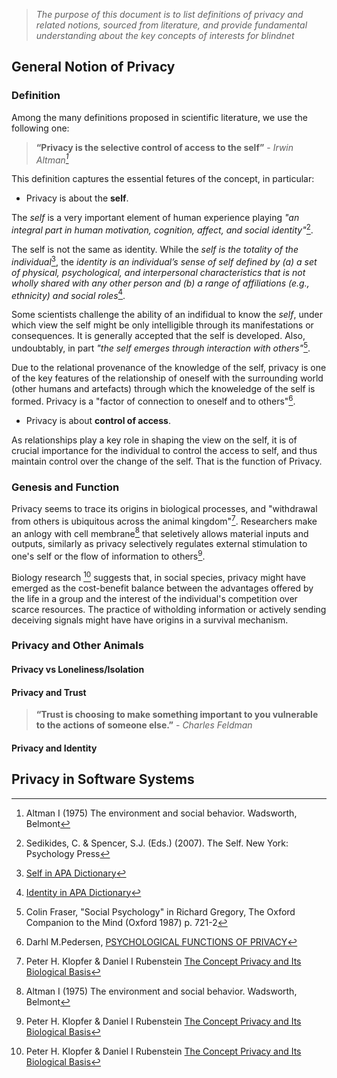 > *The purpose of this document is to list definitions of privacy and related notions, sourced from literature, and provide fundamental understanding about the key concepts of interests for blindnet*


## General Notion of Privacy

### Definition
Among the many definitions proposed in scientific literature, we use the following one:

> **“Privacy is the selective control of access to the self”** - *Irwin Altman[^1]*

This definition captures the essential fetures of the concept, in particular:
- Privacy is about the **self**.

The *self* is a very important element of human experience playing *"an integral part in human motivation, cognition, affect, and social identity"*[^2]. 

The self is not the same as identity. While the *self is the totality of the individual*[^3], the *identity is an individual’s sense of self defined by (a) a set of physical, psychological, and interpersonal characteristics that is not wholly shared with any other person and (b) a range of affiliations (e.g., ethnicity) and social roles*[^4].

Some scientists challenge the ability of an indifidual to know the *self*, under which view the self might be only intelligible through its manifestations or consequences. It is generally accepted that the self is developed. Also, undoubtably, in part *"the self emerges through interaction with others"*[^5].

Due to the relational provenance of the knowledge of the self, privacy is one of the key features of the relationship of oneself with the surrounding world (other humans and artefacts) through which the knoweledge of the self is formed. Privacy is a "factor of connection to oneself and to others"[^6].


- Privacy is about **control of access**.

As relationships play a key role in shaping the view on the self, it is of crucial importance for the individual to control the access to self, and thus maintain control over the change of the self. That is the function of Privacy.


### Genesis and Function

Privacy seems to trace its origins in biological processes, and "withdrawal from others is ubiquitous across the animal kingdom"[^7]. Researchers make an anlogy with cell membrane[^1] that seletively allows material inputs and outputs, similarly as privacy selectively regulates external stimulation to one's self or the flow of information to others[^7].

Biology research [^7] suggests that, in social species, privacy might have emerged as the cost-benefit balance between the advantages offered by the life in a group and the interest of the individual's competition over scarce resources. The practice of witholding information or actively sending deceiving signals might have have origins in a survival mechanism.

### Privacy and Other Animals

#### Privacy vs Loneliness/Isolation

#### Privacy and Trust
> **“Trust is choosing to make something important to you vulnerable to the actions of someone else.”** - *Charles Feldman*


#### Privacy and Identity




## Privacy in Software Systems


[^1]: Altman I (1975) The environment and social behavior. Wadsworth, Belmont
[^2]: Sedikides, C. & Spencer, S.J. (Eds.) (2007). The Self. New York: Psychology Press
[^3]: [Self in APA Dictionary](https://dictionary.apa.org/self)
[^4]: [Identity in APA Dictionary](https://dictionary.apa.org/identity)
[^5]: Colin Fraser, "Social Psychology" in Richard Gregory, The Oxford Companion to the Mind (Oxford 1987) p. 721-2
[^6]: Darhl M.Pedersen, [PSYCHOLOGICAL FUNCTIONS OF PRIVACY](https://www.sciencedirect.com/science/article/abs/pii/S0272494497900499)
[^7]: Peter H. Klopfer & Daniel I Rubenstein [The Concept Privacy and Its Biological Basis](https://www.researchgate.net/profile/Daniel-Rubenstein/publication/227655770_The_Concept_Privacy_and_Its_Biological_Basis/links/5ba4eb2045851574f7dbcb99/The-Concept-Privacy-and-Its-Biological-Basis.pdf)

